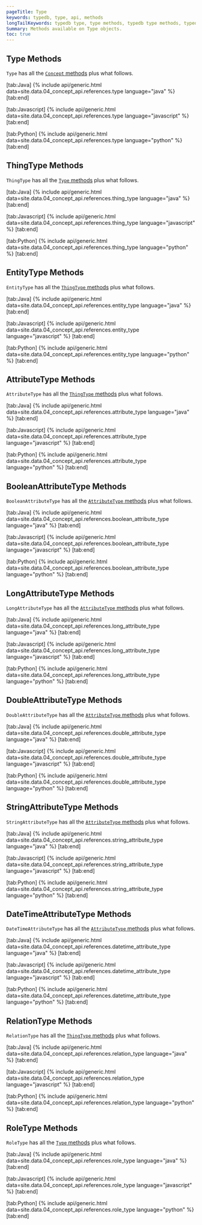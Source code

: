 ```yaml
---
pageTitle: Type
keywords: typedb, type, api, methods
longTailKeywords: typedb type, type methods, typedb type methods, typedb entity type methods, typedb attribute type methods, typedb relation type methods, typedb role methods
Summary: Methods available on Type objects.
toc: true
---
```


## Type Methods
`Type` has all the [`Concept` methods](../04-concept-api/01-concept.md) plus what follows.

<div class="tabs light" data-no-parse>

[tab:Java]
{% include api/generic.html data=site.data.04_concept_api.references.type language="java" %}
[tab:end]

[tab:Javascript]
{% include api/generic.html data=site.data.04_concept_api.references.type language="javascript" %}
[tab:end]

[tab:Python]
{% include api/generic.html data=site.data.04_concept_api.references.type language="python" %}
[tab:end]

</div>

## ThingType Methods
`ThingType` has all the [`Type` methods](#type-methods) plus what follows.

<div class="tabs light" data-no-parse>

[tab:Java]
{% include api/generic.html data=site.data.04_concept_api.references.thing_type language="java" %}
[tab:end]

[tab:Javascript]
{% include api/generic.html data=site.data.04_concept_api.references.thing_type language="javascript" %}
[tab:end]

[tab:Python]
{% include api/generic.html data=site.data.04_concept_api.references.thing_type language="python" %}
[tab:end]

</div>

## EntityType Methods
`EntityType` has all the [`ThingType` methods](#thingtype-methods) plus what follows.

<div class="tabs light" data-no-parse>

[tab:Java]
{% include api/generic.html data=site.data.04_concept_api.references.entity_type language="java" %}
[tab:end]

[tab:Javascript]
{% include api/generic.html data=site.data.04_concept_api.references.entity_type language="javascript" %}
[tab:end]

[tab:Python]
{% include api/generic.html data=site.data.04_concept_api.references.entity_type language="python" %}
[tab:end]

</div>

## AttributeType Methods
`AttributeType` has all the [`ThingType` methods](#thingtype-methods) plus what follows.

<div class="tabs light" data-no-parse>

[tab:Java]
{% include api/generic.html data=site.data.04_concept_api.references.attribute_type language="java" %}
[tab:end]

[tab:Javascript]
{% include api/generic.html data=site.data.04_concept_api.references.attribute_type language="javascript" %}
[tab:end]

[tab:Python]
{% include api/generic.html data=site.data.04_concept_api.references.attribute_type language="python" %}
[tab:end]

</div>

## BooleanAttributeType Methods
`BooleanAttributeType` has all the [`AttributeType` methods](#attributetype-methods) plus what follows.

<div class="tabs light" data-no-parse>

[tab:Java]
{% include api/generic.html data=site.data.04_concept_api.references.boolean_attribute_type language="java" %}
[tab:end]

[tab:Javascript]
{% include api/generic.html data=site.data.04_concept_api.references.boolean_attribute_type language="javascript" %}
[tab:end]

[tab:Python]
{% include api/generic.html data=site.data.04_concept_api.references.boolean_attribute_type language="python" %}
[tab:end]

</div>

## LongAttributeType Methods
`LongAttributeType` has all the [`AttributeType` methods](#attributetype-methods) plus what follows.

<div class="tabs light" data-no-parse>

[tab:Java]
{% include api/generic.html data=site.data.04_concept_api.references.long_attribute_type language="java" %}
[tab:end]

[tab:Javascript]
{% include api/generic.html data=site.data.04_concept_api.references.long_attribute_type language="javascript" %}
[tab:end]

[tab:Python]
{% include api/generic.html data=site.data.04_concept_api.references.long_attribute_type language="python" %}
[tab:end]

</div>

## DoubleAttributeType Methods
`DoubleAttributeType` has all the [`AttributeType` methods](#attributetype-methods) plus what follows.

<div class="tabs light" data-no-parse>

[tab:Java]
{% include api/generic.html data=site.data.04_concept_api.references.double_attribute_type language="java" %}
[tab:end]

[tab:Javascript]
{% include api/generic.html data=site.data.04_concept_api.references.double_attribute_type language="javascript" %}
[tab:end]

[tab:Python]
{% include api/generic.html data=site.data.04_concept_api.references.double_attribute_type language="python" %}
[tab:end]

</div>

## StringAttributeType Methods
`StringAttributeType` has all the [`AttributeType` methods](#attributetype-methods) plus what follows.

<div class="tabs light" data-no-parse>

[tab:Java]
{% include api/generic.html data=site.data.04_concept_api.references.string_attribute_type language="java" %}
[tab:end]

[tab:Javascript]
{% include api/generic.html data=site.data.04_concept_api.references.string_attribute_type language="javascript" %}
[tab:end]

[tab:Python]
{% include api/generic.html data=site.data.04_concept_api.references.string_attribute_type language="python" %}
[tab:end]

</div>

## DateTimeAttributeType Methods
`DateTimeAttributeType` has all the [`AttributeType` methods](#attributetype-methods) plus what follows.

<div class="tabs light" data-no-parse>

[tab:Java]
{% include api/generic.html data=site.data.04_concept_api.references.datetime_attribute_type language="java" %}
[tab:end]

[tab:Javascript]
{% include api/generic.html data=site.data.04_concept_api.references.datetime_attribute_type language="javascript" %}
[tab:end]

[tab:Python]
{% include api/generic.html data=site.data.04_concept_api.references.datetime_attribute_type language="python" %}
[tab:end]

</div>

## RelationType Methods
`RelationType` has all the [`ThingType` methods](#thingtype-methods) plus what follows.

<div class="tabs light" data-no-parse>

[tab:Java]
{% include api/generic.html data=site.data.04_concept_api.references.relation_type language="java" %}
[tab:end]

[tab:Javascript]
{% include api/generic.html data=site.data.04_concept_api.references.relation_type language="javascript" %}
[tab:end]

[tab:Python]
{% include api/generic.html data=site.data.04_concept_api.references.relation_type language="python" %}
[tab:end]

</div>

## RoleType Methods
`RoleType` has all the [`Type` methods](#type-methods) plus what follows.

<div class="tabs light" data-no-parse>

[tab:Java]
{% include api/generic.html data=site.data.04_concept_api.references.role_type language="java" %}
[tab:end]

[tab:Javascript]
{% include api/generic.html data=site.data.04_concept_api.references.role_type language="javascript" %}
[tab:end]

[tab:Python]
{% include api/generic.html data=site.data.04_concept_api.references.role_type language="python" %}
[tab:end]

</div>

